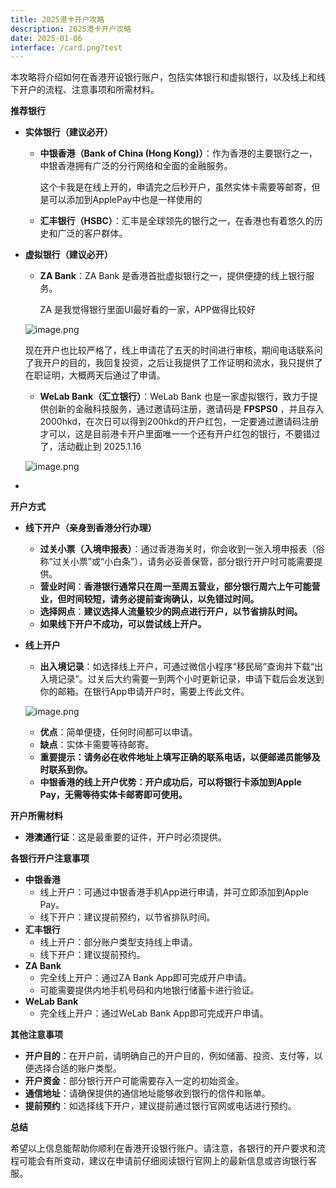 ```yaml
---
title: 2025港卡开户攻略
description: 2025港卡开户攻略
date: 2025-01-06
interface: /card.png?test
---
```


本攻略将介绍如何在香港开设银行账户，包括实体银行和虚拟银行，以及线上和线下开户的流程、注意事项和所需材料。

**推荐银行**

- **实体银行（建议必开）**
    - **中银香港（Bank of China (Hong Kong)）**：作为香港的主要银行之一，中银香港拥有广泛的分行网络和全面的金融服务。
        
        这个卡我是在线上开的，申请完之后秒开户，虽然实体卡需要等邮寄，但是可以添加到ApplePay中也是一样使用的
        
    - **汇丰银行（HSBC）**：汇丰是全球领先的银行之一，在香港也有着悠久的历史和广泛的客户群体。
- **虚拟银行（建议必开）**
    - **ZA Bank**：ZA Bank 是香港首批虚拟银行之一，提供便捷的线上银行服务。
        
        ZA 是我觉得银行里面UI最好看的一家，APP做得比较好
        
    
    ![image.png](/images/works/gk/image.png)
    
    现在开户也比较严格了，线上申请花了五天的时间进行审核，期间电话联系问了我开户的目的，我回复投资，之后让我提供了工作证明和流水，我只提供了在职证明，大概两天后通过了申请。
    
    - **WeLab Bank（汇立银行）**：WeLab Bank 也是一家虚拟银行，致力于提供创新的金融科技服务，通过邀请码注册，邀请码是 **FPSPS0** ，并且存入2000hkd，在次日可以得到200hkd的开户红包，一定要通过邀请码注册才可以，这是目前港卡开户里面唯一一个还有开户红包的银行，不要错过了，活动截止到 2025.1.16
    
     ![image.png](/images/works/gk/image%201.png)
    
- 

**开户方式**

- **线下开户（亲身到香港分行办理）**
    - **过关小票（入境申报表）**：通过香港海关时，你会收到一张入境申报表（俗称“过关小票”或“小白条”），请务必妥善保管，部分银行开户时可能需要提供。
    - **营业时间**：**香港银行通常只在周一至周五营业，部分银行周六上午可能营业，但时间较短，请务必提前查询确认，以免错过时间。**
    - **选择网点**：**建议选择人流量较少的网点进行开户，以节省排队时间。**
    - **如果线下开户不成功，可以尝试线上开户。**
- **线上开户**
    - **出入境记录**：如选择线上开户，可通过微信小程序“移民局”查询并下载“出入境记录”。过关后大约需要一到两个小时更新记录，申请下载后会发送到你的邮箱。在银行App申请开户时，需要上传此文件。
    
     ![image.png](/images/works/gk/image%202.png)
    
    - **优点**：简单便捷，任何时间都可以申请。
    - **缺点**：实体卡需要等待邮寄。
    - **重要提示：请务必在收件地址上填写正确的联系电话，以便邮递员能够及时联系到你。**
    - **中银香港的线上开户优势：开户成功后，可以将银行卡添加到Apple Pay，无需等待实体卡邮寄即可使用。**

**开户所需材料**

- **港澳通行证**：这是最重要的证件，开户时必须提供。

**各银行开户注意事项**

- **中银香港**
    - 线上开户：可通过中银香港手机App进行申请，并可立即添加到Apple Pay。
    - 线下开户：建议提前预约，以节省排队时间。
- **汇丰银行**
    - 线上开户：部分账户类型支持线上申请。
    - 线下开户：建议提前预约。
- **ZA Bank**
    - 完全线上开户：通过ZA Bank App即可完成开户申请。
    - 可能需要提供内地手机号码和内地银行储蓄卡进行验证。
- **WeLab Bank**
    - 完全线上开户：通过WeLab Bank App即可完成开户申请。

**其他注意事项**

- **开户目的**：在开户前，请明确自己的开户目的，例如储蓄、投资、支付等，以便选择合适的账户类型。
- **开户资金**：部分银行开户可能需要存入一定的初始资金。
- **通信地址**：请确保提供的通信地址能够收到银行的信件和账单。
- **提前预约**：如选择线下开户，建议提前通过银行官网或电话进行预约。

**总结**

希望以上信息能帮助你顺利在香港开设银行账户。请注意，各银行的开户要求和流程可能会有所变动，建议在申请前仔细阅读银行官网上的最新信息或咨询银行客服。